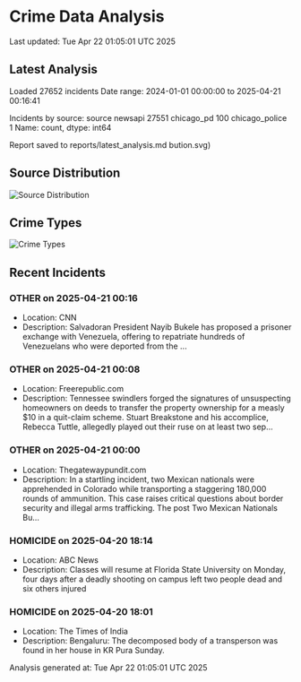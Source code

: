 # Crime Data Analysis
Last updated: Tue Apr 22 01:05:01 UTC 2025

## Latest Analysis

Loaded 27652 incidents
Date range: 2024-01-01 00:00:00 to 2025-04-21 00:16:41

Incidents by source:
source
newsapi           27551
chicago_pd          100
chicago_police        1
Name: count, dtype: int64

Report saved to reports/latest_analysis.md
bution.svg)

## Source Distribution
![Source Distribution](images/source_distribution.svg)

## Crime Types
![Crime Types](images/crime_types.svg)

## Recent Incidents

### OTHER on 2025-04-21 00:16
- Location: CNN
- Description: Salvadoran President Nayib Bukele has proposed a prisoner exchange with Venezuela, offering to repatriate hundreds of Venezuelans who were deported from the ...


### OTHER on 2025-04-21 00:08
- Location: Freerepublic.com
- Description: Tennessee swindlers forged the signatures of unsuspecting homeowners on deeds to transfer the property ownership for a measly $10 in a quit-claim scheme. Stuart Breakstone and his accomplice, Rebecca Tuttle, allegedly played out their ruse on at least two sep…


### OTHER on 2025-04-21 00:00
- Location: Thegatewaypundit.com
- Description: In a startling incident, two Mexican nationals were apprehended in Colorado while transporting a staggering 180,000 rounds of ammunition. This case raises critical questions about border security and illegal arms trafficking.
The post Two Mexican Nationals Bu…


### HOMICIDE on 2025-04-20 18:14
- Location: ABC News
- Description: Classes will resume at Florida State University on Monday, four days after a deadly shooting on campus left two people dead and six others injured


### HOMICIDE on 2025-04-20 18:01
- Location: The Times of India
- Description: Bengaluru: The decomposed body of a transperson was found in her house in KR Pura Sunday.

Analysis generated at: Tue Apr 22 01:05:01 UTC 2025
